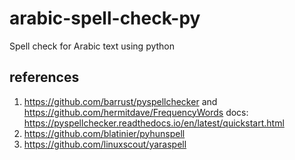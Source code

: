 # arabic-spell-check-py
Spell check for Arabic text using python 


## references 
1. https://github.com/barrust/pyspellchecker and https://github.com/hermitdave/FrequencyWords docs: https://pyspellchecker.readthedocs.io/en/latest/quickstart.html
2. https://github.com/blatinier/pyhunspell
3. https://github.com/linuxscout/yaraspell
